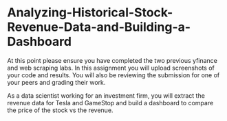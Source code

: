 # Analyzing-Historical-Stock-Revenue-Data-and-Building-a-Dashboard
At this point please ensure you have completed the two previous yfinance and web scraping labs. In this assignment you will upload screenshots of your code and results. You will also be reviewing the submission for one of your peers and grading their work.

As a data scientist working for an investment firm, you will extract the revenue data for Tesla and GameStop and build a dashboard to compare the price of the stock vs the revenue.
